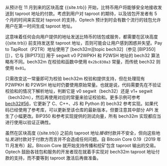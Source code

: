 从预计在 11 月到来的区块高度 {{site.trb}} 开始，比特币用户将能够安全地接收发送到 taproot 地址的付款。考虑到用户对 taproot 的期待，以及钱包开发者有 5 个月的时间来实现对 taproot 的支持，Optech 预计到时会有数个流行的钱包允许用户在第一时间生成 taproot 地址。

这意味着任何会向用户提供的地址发送比特币的钱包或服务，都需要在区块高度 {{site.trb}} 前支持发送至 taproot 地址，否则可能会让用户感到困惑并失望。Pay to TapRoot（P2TR）地址使用了 [bech32m][topic bech32]（参见 [BIP350][]），它与 [BIP173][] 用于 segwit v0 P2WPKH 和 P2WSH 地址的 bech32 算法略有不同。bech32m 在校验和函数中使用 `0x2bc830a3` 常量，而传统 bech32 则使用 `0x01`。

只需改变这一常量即可为校验 bech32m 校验和提供支持，但在处理现有 P2WPKH 和 P2WSH 地址时仍要使用原始常量。也就是说，代码需要先在不验证校验和的情况下解析地址，判断它是 v0 segwit（bech32）还是 v1+ segwit（bech32m），然后再使用对应的常量来验证校验和。更多示例可参考 [bech32#56][bech32#56]，它更新了 C、C++、JS 和 Python 的 bech32 参考实现。如果代码已经使用了参考库，可以更新至该仓库的最新版本，但要注意其中部分 API 发生了小幅更改。BIP350 和参考实现提供的测试向量，所有 bech32m 实现都应当进行使用以验证正确性。

虽然在区块高度 {{site.trb}} 之前向 taproot 地址*接收*付款并不安全，但向这些地址*发送*付款对于付款方而言并不会造成任何问题。自 Bitcoin Core 0.19（2019 年 11 月发布）起，Bitcoin Core 就开始支持传播和挖矿包含 taproot 输出的交易。Optech 鼓励各钱包和服务的开发者现在就着手实现对 bech32m taproot 地址付款的支持，而不要等到 taproot 激活后再做准备。

[bech32#56]: https://github.com/sipa/bech32/pull/56
